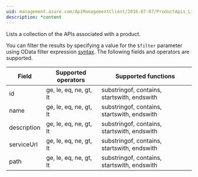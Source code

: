 ```yaml
---
uid: management.azure.com/ApiManagementClient/2016-07-07/ProductApis_ListByProduct
description: *content
---
```

Lists a collection of the APIs associated with a product.

You can filter the results by specifying a value for the `$filter` parameter using OData filter expression [syntax](http://docs.oasis-open.org/odata/odata/v4.0/os/part2-url-conventions/odata-v4.0-os-part2-url-conventions.html#_Toc372793792). The following fields and operators are supported.

| Field | Supported operators    | Supported functions|
|-------|------------------------|---------------------------------------------|
| id          | ge, le, eq, ne, gt, lt | substringof, contains, startswith, endswith |
| name        | ge, le, eq, ne, gt, lt | substringof, contains, startswith, endswith |
| description | ge, le, eq, ne, gt, lt | substringof, contains, startswith, endswith |
| serviceUrl  | ge, le, eq, ne, gt, lt | substringof, contains, startswith, endswith |
| path        | ge, le, eq, ne, gt, lt | substringof, contains, startswith, endswith |